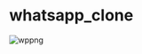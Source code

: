 ﻿# whatsapp_clone
![wppng](https://github.com/barbarosSevgen/whatsapp_clone/assets/129516141/ed52f7c5-8918-461a-81f7-a325b44af009)
